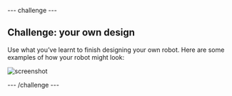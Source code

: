 --- challenge ---

## Challenge: your own design

Use what you’ve learnt to finish designing your own robot. Here are some examples of how your robot might look:

![screenshot](images/robot-examples.png)

--- /challenge ---
